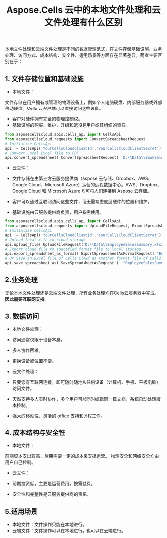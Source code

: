 ﻿---
title: Aspose.Cells 云中的本地文件处理和云文件处理有什么区别
second_title: Documen
ArticleTitle: What is the difference between local file processing and cloud file processing in Aspose.Cells Cloud
linktitle: 本地文件处理与云文件处理
type: docs
url: /zh/learn/local-file-processing-vs-cloud-file-processing/
description: 本地文件处理和云端文件处理有什么区别？本地文件处理和云端文件处理是两种根本不同的数据管理范式，在存储基础设施、业务处理、访问方式、成本结构、安全性和适用场景等方面存在显著差异。
weight: 10
kwords: Excel 云 API、REST、电子表格、PDF、CSV、Json、Markdown、本地文件处理与云文件处理
---
本地文件处理和云端文件处理是不同的数据管理范式，在文件存储基础设施、业务处理、访问方式、成本结构、安全性、适用场景等方面存在显著差异。两者主要区别在于：

## 1. 文件存储位置和基础设施

- 本地文件：

 文件存储在用户拥有或管理的物理设备上，例如个人电脑硬盘、内部服务器或外部移动硬盘。Cells 云客户端可以直接访问这些设备。
 - 客户对硬件拥有完全的物理控制权。
 - 基础设施的购买、维护、升级和退役是用户或其组织的责任。

```Python
from asposecellscloud.apis.cells_api import CellsApi
from asposecellscloud.requests import ConvertSpreadsheetRequest
# Initialize CellsApi
api  = CellsApi('YourCellsCloudClientId','YourCellsCloudClientSecret')
# Convert Local Excel file to PDF
api.convert_spreadsheet( ConvertSpreadsheetRequest( 'D:\\Data\\BookSales.xlsx', "pdf" ) , local_outpath = "BookSales.pdf")

```

- 云文件：

 - 文件存储在由第三方云服务提供商（Aspose 云存储、Dropbox、AWS、Google Cloud、Microsoft Azure）运营的远程数据中心。AWS、Dropbox、Google Cloud 和 Microsoft Azure 均可将人们连接到 Aspose 云存储。
 - 客户可以通过互联网访问这些文件，而无需考虑底层硬件的位置和维护。
 - 基础设施由云服务提供商负责，用户按需使用。

```Python
from asposecellscloud.apis.cells_api import CellsApi
from asposecellscloud.requests import UploadFileRequest, ExportSpreadsheetAsFormatRequest, SaveSpreadsheetAsRequest
# Initialize CellsApi
api  = CellsApi('YourCellsCloudClientId','YourCellsCloudClientSecret')
# Upload local file to cloud storage
api.upload_file( UploadFileRequest("D:\\Data\\EmployeeSalesSummary.xlsx", "PythonSDK/EmployeeSalesSummary.xlsx"))
# Export cloud file to specified format file to local storage
api.export_spreadsheet_as_format( ExportSpreadsheetAsFormatRequest( "EmployeeSalesSummary.xlsx","pdf" ,folder= "PythonSDK"  ) , local_outpath="D:\\DataOutput\\EmployeeSalesSummary.pdf" )
# Or Save an Excel file of Cells Cloud as another format file of Cells Cloud. 
api.save_spreadsheet_as( SaveSpreadsheetAsRequest (  "EmployeeSalesSummary.xlsx","pdf" ,folder= RemoteFolder ) )

```

## 2.业务处理

无论本地文件处理还是云端文件处理，所有业务处理均在Cells云服务器中完成，**因此需要互联网支持**.

## 3. 数据访问

- 本地文件处理：

 - 访问通常仅限于设备本身。
 - 多人协作困难。
 - 更换设备或位置不便。

- 云文件处理：

 - 只要您有互联网连接，即可随时随地从任何设备（计算机、手机、平板电脑）访问文件。
 - 天然支持多人实时协作，多个用户可以同时编辑同一篇文档，系统自动处理版本控制。
 - 强大的移动性、灵活的 office 支持和远程工作。
  
## 4. 成本结构与安全性

- 本地文件：
  
 前期资本支出较高，后期需要一定的成本来支撑运营。
 物理安全和网络安全均由用户自己控制。

- 云文件：

 - 前期投资低，主要是运营费用，按需付费。
 - 安全性和完整性是云服务提供商的责任。

## 5.适用场景

- 本地文件：文件操作只能在本地进行。
- 云端文件：文件操作可以在本地进行，也可以在云端进行。
